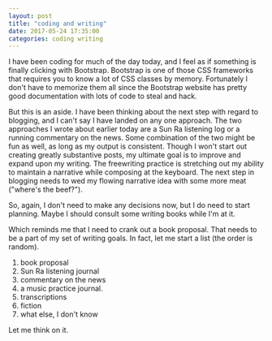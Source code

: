 ```yaml
---
layout: post
title: "coding and writing"
date: 2017-05-24 17:35:00
categories: coding writing
---
```


I have been coding for much of the day today, and I feel as if something is finally clicking with Bootstrap. Bootstrap is one of those CSS frameworks that requires you to know a lot of CSS classes by memory. Fortunately I don't have to memorize them all since the Bootstrap website has pretty good documentation with lots of code to steal and hack.

But this is an aside. I have been thinking about the next step with regard to blogging, and I can't say I have landed on any one approach. The two approaches I wrote about earlier today are a Sun Ra listening log or a running commentary on the news. Some combination of the two might be fun as well, as long as my output is consistent. Though I won't start out creating greatly substantive posts, my ultimate goal is to improve and expand upon my writing. The freewriting practice is stretching out my ability to maintain a narrative while composing at the keyboard. The next step in blogging needs to wed my flowing narrative idea with some more meat ("where's the beef?").

So, again, I don't need to make any decisions now, but I do need to start planning. Maybe I should consult some writing books while I'm at it.

Which reminds me that I need to crank out a book proposal. That needs to be a part of my set of writing goals. In fact, let me start a list (the order is random).

1. book proposal
2. Sun Ra listening journal
3. commentary on the news
4. a music practice journal.
5. transcriptions
6. fiction
7. what else, I don't know

Let me think on it.
